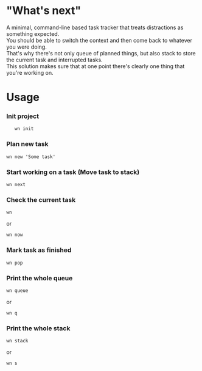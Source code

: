 # "What's next"

A minimal, command-line based task tracker that treats distractions as something expected.  
You should be able to switch the context and then come back to whatever you were doing.  
That's why there's not only queue of planned things, but also stack to store the current task and interrupted tasks.  
This solution makes sure that at one point there's clearly one thing that you're working on.

# Usage

### Init project
```
   wn init
```
### Plan new task
```
wn new 'Some task'
```
### Start working on a task (Move task to stack)
```
wn next
```
### Check the current task
```
wn
```
or
```
wn now
```
### Mark task as finished
```
wn pop
```
### Print the whole queue
```
wn queue
```
or
```
wn q
```
### Print the whole stack
```
wn stack
```
or
```
wn s
```